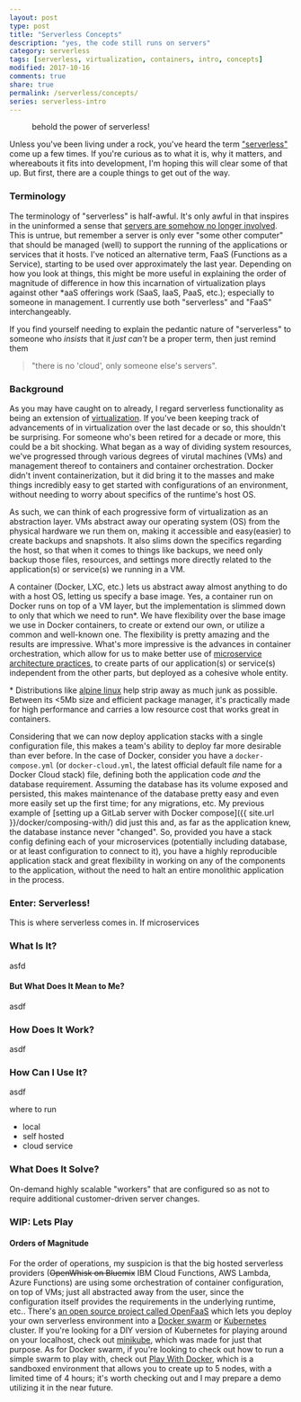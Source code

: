 ```yaml
---
layout: post
type: post
title: "Serverless Concepts"
description: "yes, the code still runs on servers"
category: serverless
tags: [serverless, virtualization, containers, intro, concepts]
modified: 2017-10-16
comments: true
share: true
permalink: /serverless/concepts/
series: serverless-intro
---
```


<figure>
  <amp-img src="{{ site.url }}/assets/images/post_images/AnceintOneLearnsStrangeSomeSpells.jpg"
      width="800"
      height="421"
      alt="Doctor Strange gets his learning on with the Ancient One"
      layout="responsive"></amp-img>
  <figcaption>behold the power of serverless!</figcaption>
 </figure>

Unless you've been living under a rock, you've heard the term ["serverless"][wiki-serverless] come up a few times. If you're curious as to what it is, why it matters, and whereabouts it fits into development, I'm hoping this will clear some of that up. But first, there are a couple things to get out of the way.

### Terminology

The terminology of "serverless" is half-awful. It's only awful in that inspires in the uninformed a sense that [servers are somehow no longer involved][commitstrip-serverless-url]. This is untrue, but remember a server is only ever "some other computer" that should be managed (well) to support the running of the applications or services that it hosts. I've noticed an alternative term, FaaS (Functions as a Service), starting to be used over approximately the last year. Depending on how you look at things, this might be more useful in explaining the order of magnitude of difference in how this incarnation of virtualization plays against other \*aaS offerings work (SaaS, IaaS, PaaS, etc.); especially to someone in management. I currently use both "serverless" and "FaaS" interchangeably.

If you find yourself needing to explain the pedantic nature of "serverless" to someone who _insists_ that it _just can't_ be a proper term, then just remind them 

> "there is no \'cloud\', only someone else's servers".

### Background

As you may have caught on to already, I regard serverless functionality as being an extension of [virtualization][wiki-virtualization]. If you've been keeping track of advancements of in virtualization over the last decade or so, this shouldn't be surprising. For someone who's been retired for a decade or more, this could be a bit shocking. What began as a way of dividing system resources, we've progressed through various degrees of virutal machines (VMs) and management thereof to containers and container orchestration. Docker didn't invent containerization, but it did bring it to the masses and make things incredibly easy to get started with configurations of an environment, without needing to worry about specifics of the runtime's host OS.

As such, we can think of each progressive form of virtualization as an abstraction layer. VMs abstract away our operating system (OS) from the physical hardware we run them on, making it accessible and easy(easier) to create backups and snapshots. It also slims down the specifics regarding the host, so that when it comes to things like backups, we need only backup those files, resources, and settings more directly related to the application(s) or service(s) we running in a VM.

A container (Docker, LXC, etc.) lets us abstract away almost anything to do with a host OS, letting us specify a base image. Yes, a container run on Docker runs on top of a VM layer, but the implementation is slimmed down to only that which we need to run\*. We have flexibility over the base image we use in Docker containers, to create or extend our own, or utilize a common and well-known one. The flexibility is pretty amazing and the results are impressive. What's more impressive is the advances in container orchestration, which allow for us to make better use of [microservice architecture practices][wiki-microservices], to create parts of our application(s) or service(s) independent from the other parts, but deployed as a cohesive whole entity.

\* Distributions like [alpine linux][alpine-url] help strip away as much junk as possible. Between its \<5Mb size and efficient package manager, it's practically made for high performance and carries a low resource cost that works great in containers.

Considering that we can now deploy application stacks with a single configuration file, this makes a team's ability to deploy far more desirable than ever before. In the case of Docker, consider you have a `docker-compose.yml` (or `docker-cloud.yml`, the latest official default file name for a Docker Cloud stack) file, defining both the application code _and_ the database requirement. Assuming the database has its volume exposed and persisted, this makes maintenance of the database pretty easy and even more easily set up the first time; for any migrations, etc. My previous example of [setting up a GitLab server with Docker compose]({{ site.url }}/docker/composing-with/) did just this and, as far as the application knew, the database instance never "changed". So, provided you have a stack config defining each of your microservices (potentially including database, or at least configuration to connect to it), you have a highly reproducible application stack and great flexibility in working on any of the components to the application, without the need to halt an entire monolithic application in the process.

### Enter: Serverless!

This is where serverless comes in. If microservices 

### What Is It?

asfd

#### But What Does It Mean to Me?

asdf

### How Does It Work?

asdf

### How Can I Use It?

asdf

where to run
  - local
  - self hosted
  - cloud service

### What Does It Solve?

On-demand highly scalable "workers" that are configured so as not to require additional customer-driven server changes.

### WIP: Lets Play

#### Orders of Magnitude

For the order of operations, my suspicion is that the big hosted serverless providers (~~OpenWhisk on Bluemix~~ IBM Cloud Functions, AWS Lambda, Azure Functions) are using some orchestration of container configuration, on top of VMs; just all abstracted away from the user, since the configuration itself provides the requirements in the underlying runtime, etc.. There's [an open source project called OpenFaaS][gh-openfaas] which lets you deploy your own serverless environment into a [Docker swarm][docker-swarm-getting-started] or [Kubernetes][k8s-url] cluster. If you're looking for a DIY version of Kubernetes for playing around on your localhost, check out [minikube][gh-minikube], which was made for just that purpose. As for Docker swarm, if you're looking to check out how to run a simple swarm to play with, check out [Play With Docker][pwd-url], which is a sandboxed environment that allows you to create up to 5 nodes, with a limited time of 4 hours; it's worth checking out and I may prepare a demo utilizing it in the near future.


[wiki-virtualization]: https://wikipedia.org/wiki/Virtualization
[wiki-serverless]: https://wikipedia.org/wiki/Serverless_computing
[wiki-microservices]: https://wikipedia.org/wiki/Microservices
[gh-openfaas]: https://github.com/openfaas/faas
[docker-swarm-getting-started]: https://docs.docker.com/engine/swarm/swarm-tutorial/\
[k8s-url]: https://kubernetes.io/
[gh-minikube]: https://github.com/kubernetes/minikube
[pwd-url]: https://labs.play-with-docker.com/
[commitstrip-serverless-url]: http://www.commitstrip.com/en/2017/04/26/servers-there-are-no-servers-here/
[alpine-url]: https://alpinelinux.org
